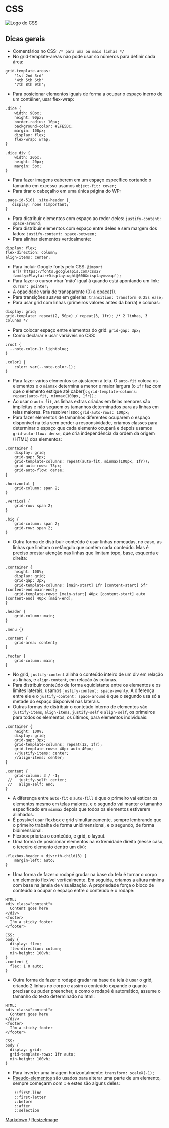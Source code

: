 # CSS

![Logo do CSS](https://github.com/sheilagomes/diario-de-estudos/blob/main/CSS/css-logo.png)

## Dicas gerais
* Comentários no CSS: `/* para uma ou mais linhas */`
* No grid-template-areas não pode usar só números para definir cada área:
```
grid-template-areas:
    '1st 2nd 3rd' 
    '4th 5th 6th'
    '7th 8th 9th';
```
* Para posicionar elementos iguais de forma a ocupar o espaço inerno de um contêiner, usar flex-wrap:
```
.dice {
    width: 90px;
    height: 90px;
    border-radius: 10px;
    background-color: #EFE5DC;
    margin: 100px;
    display: flex;
    flex-wrap: wrap;
}

.dice div {
    width: 20px;
    height: 20px;
    margin: 5px;
}
```
* Para fazer imagens caberem em um espaço específico cortando o tamanho em excesso usamos `object-fit: cover;`
* Para tirar o cabeçalho em uma única página do WP:
```
.page-id-5161 .site-header {
   display: none !important;`
}
```
* Para distribuir elementos com espaço ao redor deles: `justify-content: space-around;`
* Para distribuir elementos com espaço entre deles e sem margem dos lados: `justify-content: space-between;`
* Para alinhar elementos verticalmente:
```
display: flex;
flex-direction: column;
align-items: center;
```
* Para incluir Google fonts pelo CSS:
`@import url('https://fonts.googleapis.com/css2?family=Playfair+Display:wght@600&display=swap');`
* Para fazer o cursor virar 'mão' igual à quando está apontando um link:
`cursor: pointer;`
* A opacidade varia de transparente (0) a opaca(1).
* Para transições suaves em galerias: `transition: transform 0.25s ease;`
* Para usar grid com linhas (primeiros valores antes da barra) e colunas:
```
display: grid;
grid-template: repeat(2, 50px) / repeat(3, 1fr); /* 2 linhas, 3 colunas */
```
* Para colocar espaço entre elementos do grid: `grid-gap: 3px;`
* Como declarar e usar variáveis no CSS:
```
:root {
  --note-color-1: lightblue;
}

.color1 {
    color: var(--note-color-1);
}
```
* Para fazer vários elementos se ajustarem à tela. O `auto-fit` coloca os elementos e o `minmax` determina a menor e maior largura (o `1fr` faz com que o elemento estique até caber)):
`grid-template-columns: repeat(auto-fit, minmax(100px, 1fr));`
* Ao usar o `auto-fit`, as linhas extras criadas em telas menores são implícitas e não seguem os tamanhos determinados para as linhas em telas maiores. Pra resolver isso:
`grid-auto-rows: 100px;`
* Para fazer elementos de tamanhos diferentes ocuparem o espaço disponível na tela sem perder a responsividade, criamos classes para determinar o espaço que cada elemento ocupará e depois usamos `grid-auto-flow: dense`, que cria independência da ordem da origem (HTML) dos elementos:
```
.container {
    display: grid;
    grid-gap: 5px;
    grid-template-columns: repeat(auto-fit, minmax(100px, 1fr));
    grid-auto-rows: 75px;
    grid-auto-flow: dense;
}

.horizontal {
    grid-column: span 2;
}

.vertical {
    grid-row: span 2;
}

.big {
    grid-column: span 2;
    grid-row: span 2;
}
```
* Outra forma de distribuir conteúdo é usar linhas nomeadas, no caso, as linhas que limitam o retângulo que contém cada conteúdo. Mas é preciso prestar atenção nas linhas que limitam topo, base, esquerda e direita:
```
.container {
    height: 100%; 
    display: grid;
    grid-gap: 3px;
    grid-template-columns: [main-start] 1fr [content-start] 5fr [content-end main-end];
    grid-template-rows: [main-start] 40px [content-start] auto [content-end] 40px [main-end]; 
}

.header {
    grid-column: main;
}

.menu {}

.content {
    grid-area: content;
}

.footer {
    grid-column: main;
}
```
* No grid, `justify-content` alinha o conteúdo inteiro de um div em relação às linhas, e `align-content`, em relação às colunas.
* Para distribuir conteúdo de forma equidistante entre os elementos e os limites laterais, usamos `justify-content: space-evenly`. A diferença entre ele e o `justify-content: space-around` é que o segundo usa só a metade do espaço disponível nas laterais.
* Outras formas de distribuir o conteúdo interno de elementos são `justify-items`, `align-items`, `justify-self` e `align-self`, os primeiros para todos os elementos, os últimos, para elementos individuais:
```
.container {
    height: 100%; 
    display: grid;
    grid-gap: 3px;
    grid-template-columns: repeat(12, 1fr);
    grid-template-rows: 40px auto 40px;
    //justify-items: center;
    //align-items: center;
}

.content {
    grid-column: 3 / -1;
 //   justify-self: center;
 //   align-self: end;
}
```
* A diferença entre `auto-fit` e `auto-fill` é que o primeiro vai esticar os elementos mesmo em telas maiores, e o segundo vai manter o tamanho especificado em `minmax` depois que todos os elementos estiverem alinhados.
* É possível usar flexbox e grid simultaneamente, sempre lembrando que o primeiro trabalha de forma unidimensional, e o segundo, de forma bidimensional.
* Flexbox prioriza o conteúdo, e grid, o layout.
* Uma forma de posicionar elementos na extremidade direita (nesse caso, o terceiro elemento dentro um div):
```
.flexbox-header > div:nth-child(3) {
    margin-left: auto;
}
```
* Uma forma de fazer o rodapé grudar na base da tela é tornar o corpo um elemento flexível verticalmente. Em seguida, criamos a altura mínima com base na janela de visualização. A propriedade força o bloco de conteúdo a ocupar o espaço entre o conteúdo e o rodapé:
```
HTML:
<div class="content">
  Content goes here
</div>
<footer>
  I'm a sticky footer
</footer>

CSS:
body {
  display: flex;
  flex-direction: column;
  min-height: 100vh;
}
.content {
  flex: 1 0 auto;
}
```
* Outra forma de fazer o rodapé grudar na base da tela é usar o grid, criando 2 linhas no corpo e assim o conteúdo expande o quanto precisar ou puder preencher, e como o rodapé é automático, assume o tamanho do texto determinado no html:
```
HTML:
<div class="content">
  Content goes here
</div>
<footer>
  I'm a sticky footer
</footer>

CSS:
body {
  display: grid;
  grid-template-rows: 1fr auto;
  min-height: 100vh;
}
```
* Para inverter uma imagem horizontalmente:
`transform: scaleX(-1);`
* [Pseudo-elementos](https://developer.mozilla.org/en-US/docs/Web/CSS/Pseudo-elements) são usados para alterar uma parte de um elemento, sempre começarm com :: e estes são alguns deles:
```
    ::first-line
    ::first-letter
    ::before
    ::after
    ::selection
```

[Markdown](https://guides.github.com/features/mastering-markdown/) / [ResizeImage](https://resizeimage.net/)